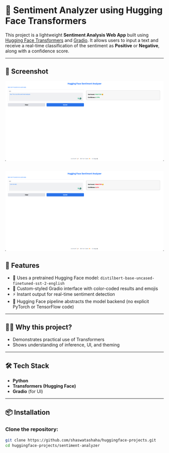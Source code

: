 # 🧠 Sentiment Analyzer using Hugging Face Transformers

This project is a lightweight **Sentiment Analysis Web App** built using [Hugging Face Transformers](https://huggingface.co/transformers/) and [Gradio](https://gradio.app/). It allows users to input a text and receive a real-time classification of the sentiment as **Positive** or **Negative**, along with a confidence score.

---

## 📸 Screenshot
![App Screenshot](sentiment_analyzer_1.png)

![App Screenshot](sentiment_analyzer_2.png)
---

## 🚀 Features

- 🧪 Uses a pretrained Hugging Face model: `distilbert-base-uncased-finetuned-sst-2-english`
- 🎨 Custom-styled Gradio interface with color-coded results and emojis
- ⚡ Instant output for real-time sentiment detection
- 🧠 Hugging Face pipeline abstracts the model backend (no explicit PyTorch or TensorFlow code)

---

## 👨‍💼 Why this project?
- Demonstrates practical use of Transformers
- Shows understanding of inference, UI, and theming

---

## 🛠️ Tech Stack

- **Python**
- **Transformers (Hugging Face)**
- **Gradio** (for UI)

---

## 📦 Installation

### Clone the repository:
```bash
git clone https://github.com/shaswatashaha/huggingface-projects.git
cd huggingface-projects/sentiment-analyzer











